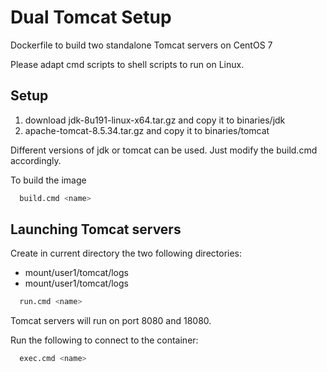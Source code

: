 # Dual Tomcat Setup

Dockerfile to build two standalone Tomcat servers on CentOS 7

Please adapt cmd scripts to shell scripts to run on Linux.

Setup
-----

1. download jdk-8u191-linux-x64.tar.gz and copy it to binaries/jdk
2. apache-tomcat-8.5.34.tar.gz and copy it to binaries/tomcat

Different versions of jdk or tomcat can be used. Just modify the build.cmd accordingly.

To build the image

```bash
  build.cmd <name>
```

Launching Tomcat servers
--------------------

Create in current directory the two following directories:
* mount/user1/tomcat/logs
* mount/user1/tomcat/logs

```bash
  run.cmd <name>
```
Tomcat servers will run on port 8080 and 18080.

Run the following to connect to the container:

```bash
  exec.cmd <name>
```
